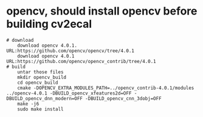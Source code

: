 
# opencv, should install opencv before building cv2ecal
    # download
        download opencv 4.0.1.  URL:https://github.com/opencv/opencv/tree/4.0.1
        download opencv 4.0.1   URL:https://github.com/opencv/opencv_contrib/tree/4.0.1
    # build
        untar those files
        mkdir opencv_build
        cd opencv_build
        cmake -DOPENCV_EXTRA_MODULES_PATH=../opencv_contrib-4.0.1/modules  ../opencv-4.0.1 -DBUILD_opencv_xfeatures2d=OFF -DBUILD_opencv_dnn_modern=OFF -DBUILD_opencv_cnn_3dobj=OFF 
        make -j6
        sudo make install





